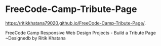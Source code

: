 # FreeCode-Camp-Tribute-Page
https://ritikkhatana79020.github.io/FreeCode-Camp-Tribute-Page/.


FreeCode Camp Responsive Web Design Projects - Build a Tribute Page
                                ~Designedb by  Ritik Khatana
                                
